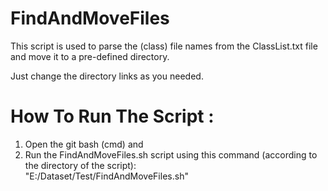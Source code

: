 # FindAndMoveFiles
This script is used to parse the (class) file names from the ClassList.txt file
and move it to a pre-defined directory.

Just change the directory links as you needed.


# How To Run The Script : 
1. Open the git bash (cmd) and
2. Run the FindAndMoveFiles.sh script using this command (according to the directory of the script):  
 		"E:/Dataset/Test/FindAndMoveFiles.sh"

